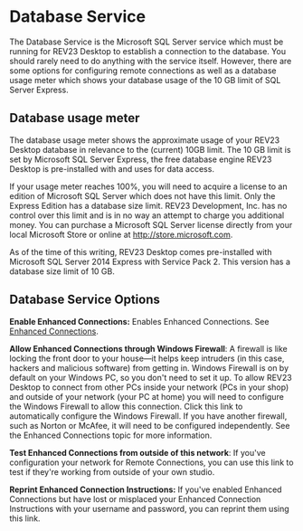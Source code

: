 # Database Service

The Database Service is the Microsoft SQL Server service which must be running for REV23 Desktop to establish a connection to the database. You should rarely need to do anything with the service itself. However, there are some options for configuring remote connections as well as a database usage meter which shows your database usage of the 10 GB limit of SQL Server Express.

## Database usage meter
The database usage meter shows the approximate usage of your REV23 Desktop database in relevance to the (current) 10GB limit. The 10 GB limit is set by Microsoft SQL Server Express, the free database engine REV23 Desktop is pre-installed with and uses for data access. 

If your usage meter reaches 100%, you will need to acquire a license to an edition of Microsoft SQL Server which does not have this limit. Only the Express Edition has a database size limit. REV23 Development, Inc. has no control over this limit and is in no way an attempt to charge you additional money. You can purchase a Microsoft SQL Server license directly from your local Microsoft Store or online at http://store.microsoft.com.

As of the time of this writing, REV23 Desktop comes pre-installed with Microsoft SQL Server 2014 Express with Service Pack 2. This version has a database size limit of 10 GB.

## Database Service Options

**Enable Enhanced Connections:** Enables Enhanced Connections. See [Enhanced Connections](../connection-concepts/enhanced-connections.md).

**Allow Enhanced Connections through Windows Firewall**: A firewall is like locking the front door to your house—it helps keep intruders (in this case, hackers and malicious software) from getting in. Windows Firewall is on by default on your Windows PC, so you don't need to set it up. To allow REV23 Desktop to connect from other PCs inside your network (PCs in your shop) and outside of your network (your PC at home) you will need to configure the Windows Firewall to allow this connection. Click this link to automatically configure the Windows Firewall. If you have another firewall, such as Norton or McAfee, it will need to be configured independently. See the Enhanced Connections topic for more information.

**Test Enhanced Connections from outside of this network**: If you've configuration your network for Remote Connections, you can use this link to test if they're working from outside of your own studio.

**Reprint Enhanced Connection Instructions:** If you've enabled Enhanced Connections but have lost or misplaced your Enhanced Connection Instructions with your username and password, you can reprint them using this link.